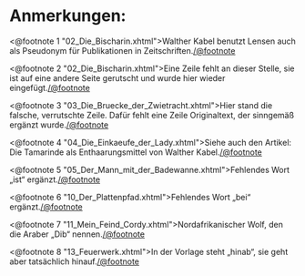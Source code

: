 Anmerkungen:
============

<@footnote 1 "02_Die_Bischarin.xhtml">Walther Kabel benutzt Lensen auch als Pseudonym für Publikationen in Zeitschriften.</@footnote>

<@footnote 2 "02_Die_Bischarin.xhtml">Eine Zeile fehlt an dieser Stelle, sie ist auf eine andere Seite gerutscht und wurde hier wieder eingefügt.</@footnote>

<@footnote 3 "03_Die_Bruecke_der_Zwietracht.xhtml">Hier stand die falsche, verrutschte Zeile. Dafür fehlt eine Zeile Originaltext, der sinngemäß ergänzt wurde.</@footnote>

<@footnote 4 "04_Die_Einkaeufe_der_Lady.xhtml">Siehe auch den Artikel: Die Tamarinde als Enthaarungsmittel von Walther Kabel.</@footnote>

<@footnote 5 "05_Der_Mann_mit_der_Badewanne.xhtml">Fehlendes Wort „ist“ ergänzt.</@footnote>

<@footnote 6 "10_Der_Plattenpfad.xhtml">Fehlendes Wort „bei“ ergänzt.</@footnote>

<@footnote 7 "11_Mein_Feind_Cordy.xhtml">Nordafrikanischer Wolf, den die Araber „Dib“ nennen.</@footnote>

<@footnote 8 "13_Feuerwerk.xhtml">In der Vorlage steht „hinab“, sie geht aber tatsächlich hinauf.</@footnote>

